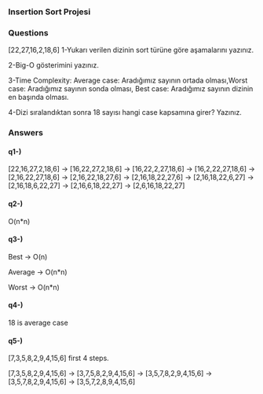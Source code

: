 ### Insertion Sort Projesi
### Questions
[22,27,16,2,18,6] 
1-Yukarı verilen dizinin sort türüne göre aşamalarını yazınız.

2-Big-O gösterimini yazınız.

3-Time Complexity: Average case: Aradığımız sayının ortada olması,Worst case: Aradığımız sayının sonda olması, Best case: Aradığımız sayının dizinin en başında olması.

4-Dizi sıralandıktan sonra 18 sayısı hangi case kapsamına girer? Yazınız.

### Answers
#### q1-)
[22,16,27,2,18,6] -> [16,22,27,2,18,6] -> [16,22,2,27,18,6] ->  [16,2,22,27,18,6] -> [2,16,22,27,18,6] -> [2,16,22,18,27,6]
-> [2,16,18,22,27,6] -> [2,16,18,22,6,27] -> [2,16,18,6,22,27] -> [2,16,6,18,22,27] -> [2,6,16,18,22,27]

#### q2-)
O(n*n)
#### q3-)
Best -> O(n)

Average -> O(n*n)

Worst -> O(n*n)

#### q4-)
18 is average case 

#### q5-) 
[7,3,5,8,2,9,4,15,6] first 4 steps.

[7,3,5,8,2,9,4,15,6] -> [3,7,5,8,2,9,4,15,6] -> [3,5,7,8,2,9,4,15,6] -> [3,5,7,8,2,9,4,15,6] ->  [3,5,7,2,8,9,4,15,6]




